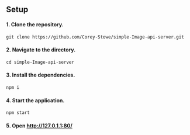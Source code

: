 
## Setup

#### 1. Clone the repository.
```
git clone https://github.com/Corey-Stowe/simple-Image-api-server.git
```
#### 2. Navigate to the directory.
```
cd simple-Image-api-server
```
#### 3. Install the dependencies.
```
npm i
```
#### 4. Start the application.
```
npm start
```
#### 5. Open http://127.0.1.1:80/
